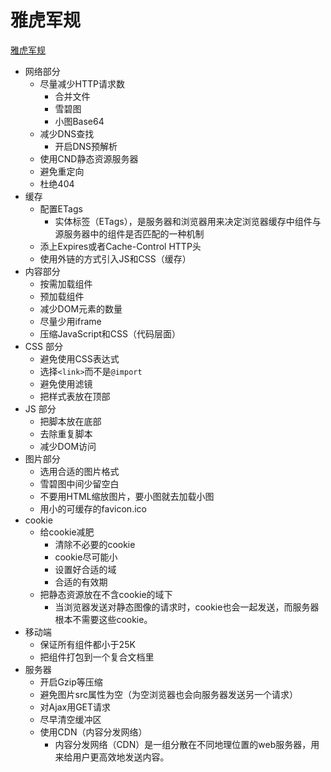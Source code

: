 # 雅虎军规

[雅虎军规](https://developer.yahoo.com/performance/rules.html?guccounter=1)

- 网络部分
  - 尽量减少HTTP请求数
    - 合并文件
    - 雪碧图
    - 小图Base64
  - 减少DNS查找
    - 开启DNS预解析
  - 使用CND静态资源服务器
  - 避免重定向
  - 杜绝404
- 缓存
  - 配置ETags
    - 实体标签（ETags），是服务器和浏览器用来决定浏览器缓存中组件与源服务器中的组件是否匹配的一种机制
  - 添上Expires或者Cache-Control HTTP头
  - 使用外链的方式引入JS和CSS（缓存）
- 内容部分
  - 按需加载组件
  - 预加载组件
  - 减少DOM元素的数量
  - 尽量少用iframe
  - 压缩JavaScript和CSS（代码层面）
- CSS 部分
  - 避免使用CSS表达式
  - 选择`<link>`而不是`@import`
  - 避免使用滤镜
  - 把样式表放在顶部
- JS 部分
  - 把脚本放在底部
  - 去除重复脚本
  - 减少DOM访问
- 图片部分
  - 选用合适的图片格式
  - 雪碧图中间少留空白
  - 不要用HTML缩放图片，要小图就去加载小图
  - 用小的可缓存的favicon.ico
- cookie
  - 给cookie减肥
    - 清除不必要的cookie
    - cookie尽可能小
    - 设置好合适的域
    - 合适的有效期
  - 把静态资源放在不含cookie的域下
    - 当浏览器发送对静态图像的请求时，cookie也会一起发送，而服务器根本不需要这些cookie。
- 移动端
  - 保证所有组件都小于25K
  - 把组件打包到一个复合文档里
- 服务器
  - 开启Gzip等压缩
  - 避免图片src属性为空（为空浏览器也会向服务器发送另一个请求）
  - 对Ajax用GET请求
  - 尽早清空缓冲区
  - 使用CDN（内容分发网络）
    - 内容分发网络（CDN）是一组分散在不同地理位置的web服务器，用来给用户更高效地发送内容。
